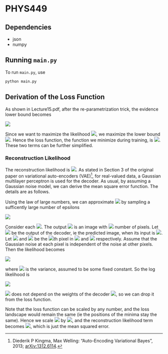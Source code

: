 # PHYS449

## Dependencies

- json
- numpy

## Running `main.py`

To run `main.py`, use

```sh
python main.py
```

## Derivation of the Loss Function

As shown in Lecture15.pdf, after the re-parametrization trick, the evidence lower bound becomes

<img src="https://render.githubusercontent.com/render/math?math=\log{p(x)}\geq\mathbb{E}_\epsilon[\log{p_\phi(x|z=\mu_\theta(x)%2B\sigma_\theta(x)\odot\epsilon)}]-KL(q_\theta(z|x)\|p(z))">

Since we want to maximize the likelihood <img src="https://render.githubusercontent.com/render/math?math=p(x)">, we maximize the lower bound <img src="https://render.githubusercontent.com/render/math?math=\mathbb{E}_\epsilon[\log{p_\phi(x|z=\mu_\theta(x)%2B\sigma_\theta(x)\odot\epsilon)}]-KL(q_\theta(z|x)\|p(z))">. Hence the loss function, the function we minimize during training, is <img src="https://render.githubusercontent.com/render/math?math=\mathcal{L}=-\mathbb{E}_\epsilon[\log{p_\phi(x|z=\mu_\theta(x)%2B\sigma_\theta(x)\odot\epsilon)}]%2BKL(q_\theta(z|x)\|p(z))">. These two terms can be further simplified.

### Reconstruction Likelihood

The reconstruction likelihood is <img src="https://render.githubusercontent.com/render/math?math=\mathbb{E}_\epsilon[\log{p_\phi(x|z=\mu_\theta(x)%2B\sigma_\theta(x)\odot\epsilon)}]">. As stated in Section 3 of the original paper on variational auto-encoders (VAE)[^1], for real-valued data, a Gaussian multilayer perceptron is used for the decoder. As usual, by assuming a Gaussian noise model, we can derive the mean square error function. The details are as follows.

Using the law of large numbers, we can approximate <img src="https://render.githubusercontent.com/render/math?math=\mathbb{E}_\epsilon[\log{p_\phi(x|z=\mu_\theta(x)%2B\sigma_\theta(x)\odot\epsilon)}]"> by sampling a sufficently large number of epsilons

<img src="https://render.githubusercontent.com/render/math?math=\mathbb{E}_\epsilon[\log{p_\phi(x|z=\mu_\theta(x)%2B\sigma_\theta(x)\odot\epsilon)}]\simeq\frac{1}{L}\sum_{l=1}^L\log{p_\phi(x|z=\mu_\theta(x)%2B\sigma_\theta(x)\odot\epsilon^{(l)})}">

Consider each <img src="https://render.githubusercontent.com/render/math?math=\log{p_\phi(x|z=\mu_\theta(x)%2B\sigma_\theta(x)\odot\epsilon^{(l)})}">. The output <img src="https://render.githubusercontent.com/render/math?math=x"> is an image with <img src="https://render.githubusercontent.com/render/math?math=N=14\times14"> number of pixels. Let <img src="https://render.githubusercontent.com/render/math?math=x_\phi=x_\phi(z=\mu_\theta(x)%2B\sigma_\theta(x)\odot\epsilon^{(l)})"> be the output of the decoder, ie the predicted image, when its input is <img src="https://render.githubusercontent.com/render/math?math=z=\mu_\theta(x)%2B\sigma_\theta(x)\odot\epsilon^{(l)}">. Let <img src="https://render.githubusercontent.com/render/math?math=x_{(n)}"> and <img src="https://render.githubusercontent.com/render/math?math=x_{\phi,(n)}"> be the <img src="https://render.githubusercontent.com/render/math?math=n">th pixel in <img src="https://render.githubusercontent.com/render/math?math=x"> and <img src="https://render.githubusercontent.com/render/math?math=x_{\phi}"> respectively. Assume that the Gaussian noise at each pixel is independent of the noise at other pixels. Then the likelihood becomes

<img src="https://render.githubusercontent.com/render/math?math=p_\phi(x|z=\mu_\theta(x)%2B\sigma_\theta(x)\odot\epsilon^{(l)})=\prod_{n=1}^N\mathcal{N}(x_{(n)}|x_{\phi,(n)},\beta^{-1})">

where <img src="https://render.githubusercontent.com/render/math?math=\beta^{-1}"> is the variance, assumed to be some fixed constant. So the log likelihood is

<img src="https://render.githubusercontent.com/render/math?math=\log{p_\phi(x|z=\mu_\theta(x)%2B\sigma_\theta(x)\odot\epsilon^{(l)})}=\sum_{n=1}^N\log{\mathcal{N}(x_{(n)}|x_{\phi,(n)},\beta^{-1})}=\frac{N}{2}\log{\beta}-\frac{N}{2}\log{2\pi}-\frac{\beta}{2}\sum_{n=1}^N(x_{(n)}-x_{\phi,(n)})^2">

<img src="https://render.githubusercontent.com/render/math?math=\frac{N}{2}\log{\beta}-\frac{N}{2}\log{2\pi}"> does not depend on the weights of the decoder <img src="https://render.githubusercontent.com/render/math?math=\phi">, so we can drop it from the loss function.

Note that the loss function can be scaled by any number, and the loss landscape would remain the same (ie the positions of the minima stay the same). Hence we scale <img src="https://render.githubusercontent.com/render/math?math=\mathcal{L}"> by <img src="https://render.githubusercontent.com/render/math?math=\frac{2}{\beta N}">, and the reconstruction likelihood term becomes <img src="https://render.githubusercontent.com/render/math?math=\frac{1}{L}\sum_{l=1}^L\frac{1}{N}\sum_{n=1}^N(x_{(n)}-x_{\phi,(n)})^2">, which is just the mean squared error.

[^1]: Diederik P Kingma, Max Welling: “Auto-Encoding Variational Bayes”, 2013; <a href='http://arxiv.org/abs/1312.6114'>arXiv:1312.6114</a>.

